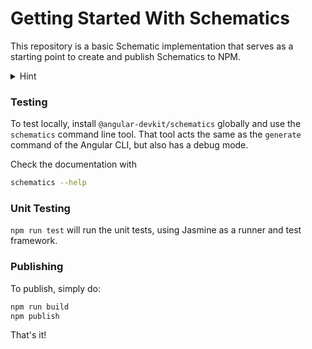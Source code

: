 # Getting Started With Schematics

This repository is a basic Schematic implementation that serves as a starting point to create and publish Schematics to NPM.


<details>
<summary>Hint</summary>
```HTML
  <b>test</b>  
```    
</details>


### Testing

To test locally, install `@angular-devkit/schematics` globally and use the `schematics` command line tool. That tool acts the same as the `generate` command of the Angular CLI, but also has a debug mode.

Check the documentation with
```bash
schematics --help
```

### Unit Testing

`npm run test` will run the unit tests, using Jasmine as a runner and test framework.

### Publishing

To publish, simply do:

```bash
npm run build
npm publish
```

That's it!
 
